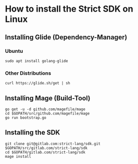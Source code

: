 # How to install the Strict SDK on Linux

## Installing Glide (Dependency-Manager)
### Ubuntu
```
sudo apt install golang-glide
```
### Other Distributions
```
curl https://glide.sh/get | sh
```
## Installing Mage (Build-Tool)

```
go get -u -d github.com/magefile/mage
cd $GOPATH/src/github.com/magefile/mage
go run bootstrap.go
```
## Installing the SDK
```
git clone git@gitlab.com:strict-lang/sdk.git $GOPATH/src/gitlab.com/strict-lang/sdk
cd $GOPATH/gitlab.com/strict-lang/sdk
mage install
```
